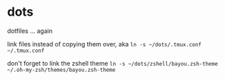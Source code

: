 # dots
dotfiles ... again

link files instead of copying them over, aka
`ln -s ~/dots/.tmux.conf ~/.tmux.conf`

don't forget to link the zshell theme
`ln -s ~/dots/zshell/bayou.zsh-theme ~/.oh-my-zsh/themes/bayou.zsh-theme`
